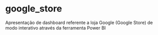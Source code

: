 # google_store
Apresentação de dashboard referente a loja Google (Google Store) de modo interativo através da ferramenta Power BI

